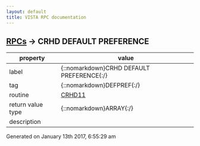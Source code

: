 ```yaml
---
layout: default
title: VISTA RPC documentation
---
```




## [RPCs](TableOfContent.md) &#8594; CRHD DEFAULT PREFERENCE 

 property | value 
--- | --- 
 label | {::nomarkdown}CRHD DEFAULT PREFERENCE{:/}
 tag | {::nomarkdown}DEFPREF{:/}
 routine | [CRHD11](http://code.osehra.org/dox/Routine_CRHD11_source.html)
 return value type | {::nomarkdown}ARRAY{:/}
 description | 




 Generated on January 13th 2017, 6:55:29 am